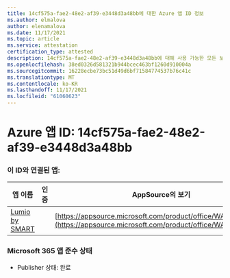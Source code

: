 ```yaml
---
title: 14cf575a-fae2-48e2-af39-e3448d3a48bb에 대한 Azure 앱 ID 정보
ms.author: elmalova
author: elenamalova
ms.date: 11/17/2021
ms.topic: article
ms.service: attestation
certification_type: attested
description: 14cf575a-fae2-48e2-af39-e3448d3a48bb에 대해 사용 가능한 모든 보안 및 규정 준수 정보입니다.
ms.openlocfilehash: 38ed0326d581321b944bcec463bf1260d910004a
ms.sourcegitcommit: 16228ecbe73bc51d49d6bf71584774537b76c41c
ms.translationtype: MT
ms.contentlocale: ko-KR
ms.lasthandoff: 11/17/2021
ms.locfileid: "61060623"
---
```

# <a name="azure-app-id-14cf575a-fae2-48e2-af39-e3448d3a48bb"></a>Azure 앱 ID: 14cf575a-fae2-48e2-af39-e3448d3a48bb


### <a name="apps-associated-with-this-id"></a>이 ID와 연결된 앱:
| **앱 이름** | **인증** | **AppSource의 보기** |
|--------------|---------------|-----------------------|
| [Lumio by SMART](https://docs.microsoft.com/microsoft-365-app-certification/forward/WA200001874) |  | [https://appsource.microsoft.com/product/office/WA200001874](https://appsource.microsoft.com/product/office/WA200001874) |

### <a name="microsoft-365-app-compliance-status"></a>Microsoft 365 앱 준수 상태
- Publisher 상태: 완료

